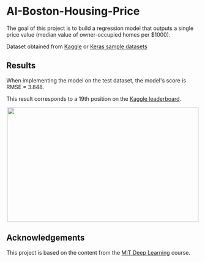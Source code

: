 # AI-Boston-Housing-Price

The goal of this project is to build a regression model that outputs a single price value (median value of owner-occupied homes per $1000).

Dataset obtained from [Kaggle](https://www.kaggle.com/prasadperera/the-boston-housing-dataset/data?select=housing.csv) or [Keras sample datasets](https://storage.googleapis.com/tensorflow/tf-keras-datasets/boston_housing.npz) 


## Results

When implementing the model on the test dataset, the model's score is RMSE = 3.848. 

This result corresponds to a 19th position on the [Kaggle leaderboard](https://www.kaggle.com/c/boston-housing/leaderboard).

<p align="center">
  <img src="https://github.com/luis-a-miranda/AI-Boston-Housing-Price/blob/main/kaggle_leaderboard.PNG" width="500" height="300">
 </p>

## Acknowledgements
This project is based on the content from the [MIT Deep Learning](https://deeplearning.mit.edu) course.
